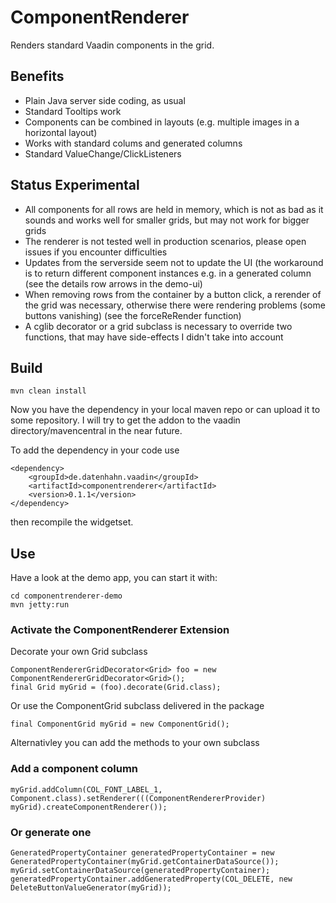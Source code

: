 # ComponentRenderer

Renders standard Vaadin components in the grid.

## Benefits
 * Plain Java server side coding, as usual
 * Standard Tooltips work
 * Components can be combined in layouts (e.g. multiple images in a horizontal layout)
 * Works with standard colums and generated columns
 * Standard ValueChange/ClickListeners
 
## Status Experimental

 * All components for all rows are held in memory, which is not as bad as it sounds and works well for smaller grids,
   but may not work for bigger grids
 * The renderer is not tested well in production scenarios, please open issues if you encounter difficulties
 * Updates from the serverside seem not to update the UI (the workaround is to return different component instances
   e.g. in a generated column (see the details row arrows in the demo-ui)
 * When removing rows from the container by a button click, a rerender of the grid was necessary, otherwise
   there were rendering problems (some buttons vanishing) (see the forceReRender function)
 * A cglib decorator or a grid subclass is necessary to override two functions, that may have side-effects
   I didn't take into account
   
## Build

    mvn clean install
  
Now you have the dependency in your local maven repo or can upload it to some repository. I will try to get
the addon to the vaadin directory/mavencentral in the near future.

To add the dependency in your code use

    <dependency>
        <groupId>de.datenhahn.vaadin</groupId>
        <artifactId>componentrenderer</artifactId>
        <version>0.1.1</version>
    </dependency>

then recompile the widgetset.

## Use

Have a look at the demo app, you can start it with:
    
    cd componentrenderer-demo
    mvn jetty:run
    
### Activate the ComponentRenderer Extension
    
Decorate your own Grid subclass

    ComponentRendererGridDecorator<Grid> foo = new ComponentRendererGridDecorator<Grid>();
    final Grid myGrid = (foo).decorate(Grid.class);
    
Or use the ComponentGrid subclass delivered in the package

    final ComponentGrid myGrid = new ComponentGrid();
    
Alternativley you can add the methods to your own subclass

### Add a component column

    myGrid.addColumn(COL_FONT_LABEL_1, Component.class).setRenderer(((ComponentRendererProvider) myGrid).createComponentRenderer());

### Or generate one

    GeneratedPropertyContainer generatedPropertyContainer = new GeneratedPropertyContainer(myGrid.getContainerDataSource());
    myGrid.setContainerDataSource(generatedPropertyContainer);
    generatedPropertyContainer.addGeneratedProperty(COL_DELETE, new DeleteButtonValueGenerator(myGrid));
   

		